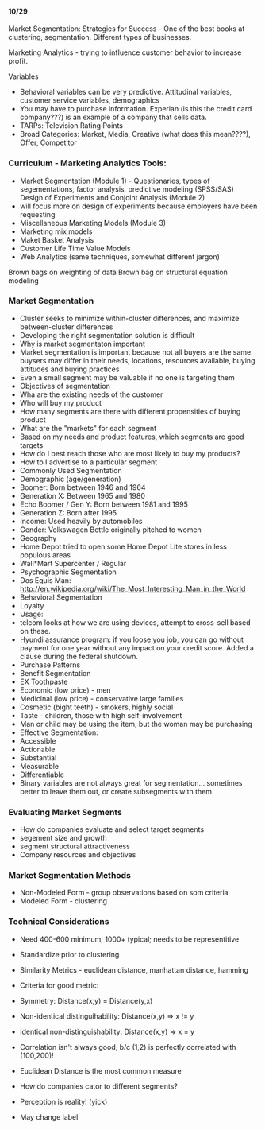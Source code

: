 #### 10/29

Market Segmentation: Strategies for Success - One of the best books at clustering, segmentation.  Different types of businesses.

Marketing Analytics - trying to influence customer behavior to increase profit.

Variables 
- Behavioral variables can be very predictive.  Attitudinal variables, customer service variables, demographics
- You may have to purchase information.  Experian (is this the credit card company???) is an example of a company that sells data.
- TARPs: Television Rating Points
- Broad Categories: Market, Media, Creative (what does this mean????), Offer, Competitor

### Curriculum - Marketing Analytics Tools:
- Market Segmentation (Module 1) - Questionaries, types of segementations, factor analysis, predictive modeling (SPSS/SAS)
Design of Experiments and Conjoint Analysis (Module 2)
 - will focus more on design of experiments because employers have been requesting
- Miscellaneous Marketing Models (Module 3)
 - Marketing mix models
 - Maket Basket Analysis
 - Customer Life Time Value Models
 - Web Analytics (same techniques, somewhat different jargon)
 
Brown bags on weighting of data
Brown bag on structural equation modeling

### Market Segmentation
- Cluster seeks to minimize within-cluster differences, and maximize between-cluster differences
- Developing the right segmentation solution is difficult
- Why is market segmentaton important
 - Market segmentation is important because not all buyers are the same.  buysers may differ in their needs, locations, resources available, buying attitudes and buying practices
 - Even a small segment may be valuable if no one is targeting them
- Objectives of segmentation
 - Wha are the existing needs of the customer
 - Who will buy my product
 - How many segments are there with different propensities of buying product
 - What are the "markets" for each segment
 - Based on my needs and product features, which segments are good targets
 - How do I best reach those who are most likely to buy my products?
  - How to I advertise to a particular segment
- Commonly Used Segmentation
 - Demographic (age/generation)
  - Boomer: Born between 1946 and 1964
  - Generation X: Between 1965 and 1980
  - Echo Boomer / Gen Y: Born between 1981 and 1995
  - Generation Z: Born after 1995
  - Income: Used heavily by automobiles
  - Gender: Volkswagen Bettle originally pitched to women
 - Geography
  - Home Depot tried to open some Home Depot Lite stores in less populous areas
  - Wall*Mart Supercenter / Regular
 - Psychographic Segmentation
  - Dos Equis Man: http://en.wikipedia.org/wiki/The_Most_Interesting_Man_in_the_World
 - Behavioral Segmentation
  - Loyalty
  - Usage: 
   - telcom looks at how we are using devices, attempt to cross-sell based on these.  
   - Hyundi assurance program: if you loose you job, you can go without payment for one year without any impact on your credit score.  Added a clause during the federal shutdown.
  - Purchase Patterns
 - Benefit Segmentation
  - EX Toothpaste
   - Economic (low price) - men
   - Medicinal (low price) - conservative large families
   - Cosmetic (bight teeth) - smokers, highly social
   - Taste - children, those with high self-involvement
- Man or child may be using the item, but the woman may be purchasing
- Effective Segmentation:
 - Accessible
 - Actionable
 - Substantial
 - Measurable
 - Differentiable
- Binary variables are not always great for segmentation... sometimes better to leave them out, or create subsegments with them

### Evaluating Market Segments
- How do companies evaluate and select target segments
 - segement size and growth
 - segment structural attractiveness
 - Company resources and objectives

### Market Segmentation Methods
- Non-Modeled Form - group observations based on som criteria
- Modeled Form - clustering

### Technical Considerations
- Need 400-600 minimum; 1000+ typical; needs to be representitive
- Standardize prior to clustering
- Similarity Metrics - euclidean distance, manhattan distance, hamming
 - Criteria for good metric:
  - Symmetry: Distance(x,y) = Distance(y,x)
  - Non-identical distinguihability: Distance(x,y) => x != y
  - identical non-distinguishability: Distance(x,y) => x = y
 - Correlation isn't always good, b/c (1,2) is perfectly correlated with (100,200)!
 - Euclidean Distance is the most common measure

- How do companies cator to different segments?
 - Perception is reality! (yick)
 - May change label

 
